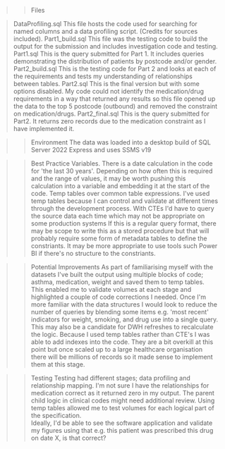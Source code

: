 >>Files

> DataProfiling.sql
This file hosts the code used for searching for named columns and a data profiling script.  (Credits for sources included).
> Part1_build.sql
This file was the testing code to build the output for the submission and includes investigation code and testing.  
> Part1.sql
This is the query submitted for Part 1.  It includes queries demonstrating the distribution of patients by postcode and/or gender.
> Part2_build.sql
This is the testing code for Part 2 and looks at each of the requirements and tests my understanding of relationships between tables.
> Part2.sql
This is the final version but with some options disabled.  My code could not identify the medication/drug requirements in a way that
returned any results so this file opened up the data to the top 5 postcode (outbound) and removed the constraint on medication/drugs.
> Part2_final.sql
This is the query submitted for Part2.  It returns zero records due to the medication constraint as I have implemented it.

>>Environment
The data was loaded into a desktop build of SQL Server 2022 Express and uses SSMS v19

>>Best Practice
>Variables.  There is a date calculation in the code for 'the last 30 years'.  Depending on how often this is required and the range of values, it may be worth pushing this calculation into a variable and embedding it at the start of the code.
>Temp tables over common table expressions.  I've used temp tables because I can control and validate at different times through the development process.  With CTEs I'd have to query the source data each time which may not be appropriate on some production systems
>If this is a regular query format, there may be scope to write this as a stored procedure but that will probably require some form of metadata tables to define the constriants.  It may be more appropriate to use tools such Power BI if there's no structure to the constriants.

>>Potential Improvements
As part of familiarising myself with the datasets I've built the output using multiple blocks of code; asthma, medication, weight and saved them to temp tables.  This enabled me to validate volumes at each stage and highlighted a couple of code corrections I needed.
Once I'm more familiar with the data structures I would look to reduce the number of queries by blending some items e.g. 'most recent' indicators for weight, smoking, and drug use into a single query.  This may also be a candidate for DWH refreshes to recalculate the logic.
Because I used temp tables rather than CTE's I was able to add indexes into the code.  They are a bit overkill at this point but once scaled up to a large healthcare organisation there will be millions of records so it made sense to implement them at this stage.

>>Testing
>Testing had different stages; data profiling and relationship mapping.
>I'm not sure I have the relationships for medication correct as it returned zero in my output.  The parent child logic in clinical codes might need additional review.
>Using temp tables allowed me to test volumes for each logical part of the specification.  
>Ideally, I'd be able to see the software application and validate my figures using that e.g. this patient was prescribed this drug on date X, is that correct?
